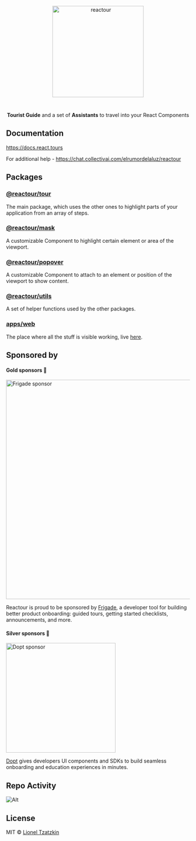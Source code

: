 <p align="center">
  <img alt="reactour" title="reactour" src="https://raw.githubusercontent.com/elrumordelaluz/reactour/main/logo.svg" width="250">
</p>
<p align="center" style="margin-top: 40px">
  <strong>Tourist Guide</strong> and a set of <strong>Assistants</strong> to travel into your React Components
</p>

## Documentation

https://docs.react.tours

For additional help - https://chat.collectivai.com/elrumordelaluz/reactour

## Packages

### [@reactour/tour](https://github.com/elrumordelaluz/reactour/tree/main/packages/tour)

The main package, which uses the other ones to highlight parts of your application from an array of steps.

### [@reactour/mask](https://github.com/elrumordelaluz/reactour/tree/main/packages/mask)

A customizable Component to highlight certain element or area of the viewport.

### [@reactour/popover](https://github.com/elrumordelaluz/reactour/tree/main/packages/popover)

A customizable Component to attach to an element or position of the viewport to show content.

### [@reactour/utils](https://github.com/elrumordelaluz/reactour/tree/main/packages/utils)

A set of helper functions used by the other packages.

### [apps/web](https://github.com/elrumordelaluz/reactour/tree/main/apps/web)

The place where all the stuff is visible working, live [here](https://www.react.tours).

## Sponsored by

#### Gold sponsors 🥇

<p>
  <a href="https://frigade.com/?source=reactour">
    <img alt="Frigade sponsor" title="Frigade sponsor" src="./sponsor-frigade.png" width="600">
  </a>
</p>
<p>
  Reactour is proud to be sponsored by  <a href="https://frigade.com/?source=reactour">Frigade</a>, a developer tool for building better product onboarding: guided tours, getting started checklists, announcements, and more.
</p>

#### Silver sponsors 🥈

<p>
  <a href="https://www.dopt.com/?source=reactour">
    <img alt="Dopt sponsor" title="Dopt sponsor" src="./sponsor-dopt.png" width="300">
  </a>
</p>
<p>
  <a href="https://www.dopt.com/?source=reactour">Dopt</a> gives developers UI components and SDKs to build seamless onboarding and education experiences in minutes.
</p>

## Repo Activity

![Alt](https://repobeats.axiom.co/api/embed/3f2f3ea11677e9e844286258ca307eeb4327a04e.svg 'Repobeats analytics image')

## License

MIT © [Lionel Tzatzkin](https://elrumordelaluz.com)
